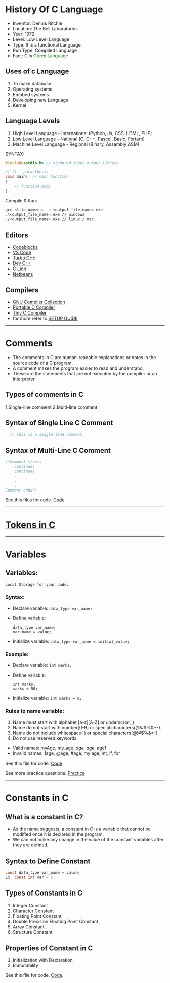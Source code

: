 # History Of C Language

- Inventor: Dennis Ritchie
- Location: The Bell Laboratories
- Year: 1972
- Level: Low Level Language
- Type: It is a functional Language.
- Run Type: Compiled Language
- Fact: C is <span style="color:green;">Green Language</span>


## Uses of c Language
1. To make database
2. Operating systems
3. Embbed systems
4. Developing new Language
5. Kernel 

## Language Levels

1. High Level Language          - International  (Python, Js, CSS, HTML, PHP)
2. Low Level Language           - National (C, C++, Pascel, Basic, Fortarn)
3. Machine Level Language       - Regional (Binary, Assembly ASM)


SYNTAX:

```c
#include<stdio.h> // standrad input output library

// () - paranthesis
void main() // main function
{
    // function body
}
```

Compile & Run:
```sh
gcc <file_name>.c -o <output_file_name>.exe
.\<output_file_name>.exe // windows
./<output_file_name>.exe // linux / mac
```

## Editors
- [Codeblocks](http://www.codeblocks.org/)
- [VS Code](https://code.visualstudio.com/)
- [Turbo C++](https://turbo-c.en.softonic.com/)
- [Dev C++](https://www.bloodshed.net/)
- [C Lion](https://www.jetbrains.com/clion/)
- [Netbeans](https://netbeans.apache.org/download/index.html)

## Compilers
- [GNU Compiler Collection](https://gcc.gnu.org/)
- [Portable C Compiler](http://pcc.ludd.ltu.se/)
- [Tiny C Compiler](https://bellard.org/tcc/)
- for more refer to [SETUP GUIDE](../clang_setup.pdf)

<hr>

# Comments 
- The comments in C are human-readable explanations or notes in the source code of a C program.  
- A comment makes the program easier to read and understand. 
- These are the statements that are not executed by the compiler or an interpreter.
  
## Types of comments in C
1.Single-line comment
2.Multi-line comment

## Syntax of Single Line C Comment
 ```c 
   // This is a single line comment
   ```
## Syntax of Multi-Line C Comment
```c
/*Comment starts
    continues
    continues
    .
    .
    .
Comment ends*/
```
See this files for code. [Code]()
<hr>

# [Tokens in C](https://www.geeksforgeeks.org/tokens-in-c/?ref=lbp)
<hr>

# Variables

## Variables:
    Local Storage for your code.

### Syntax: 
- Declare variable: 
    ```data_type var_name;```

- Define variable: 
    ```
    data_type var_name;
    var_name = value;
    ```
    
- Initialize variable:
    ```data_type var_name = initial_value;```

### Example:
- Declare variable:
    ```int marks;```

- Define variable:
    ```
    int marks;
    marks = 50;
    ```
- Initialize variable:
    ```int marks = 0;```

### Rules to name variable:
1. Name must start with alphabet [a-z][A-Z] or underscror(_).
2. Name do not start with number[0-9] or special characters(@!#$%&*-).
3. Name do not include whitespace( ) or special characters(@!#$%&*-).
4. Do not use reserved keywords.

- Valid names:
    myAge, my_age, _age, age_, age1
- Invalid names:
    1age, @age, #age, my age, int, if, for

See this file for code. [Code](./variables.c)

See more practice questions. [Practice](./variable_practice.c)
<hr>

# Constants in C
## What is a constant in C?
- As the name suggests, a constant in C is a variable that cannot be modified once it is declared in the program. 
- We can not make any change in the value of the constant variables after they are defined.
## Syntax to Define Constant
```c
const data_type var_name = value;
Ex. const int var = 5;
```
## Types of Constants in C
1. Integer Constant
2. Character Constant
3. Floating Point Constant
4. Double Precision Floating Point Constant
5. Array Constant
6. Structure Constant
## Properties of Constant in C
1. Initialization with Declaration
2. Immutability

See this file for code. [Code](./variables.c).


